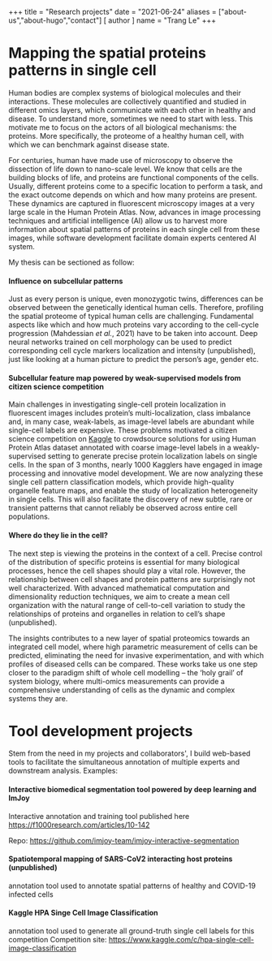 +++
title = "Research projects"
date = "2021-06-24"
aliases = ["about-us","about-hugo","contact"]
[ author ]
  name = "Trang Le"
+++



# Mapping the spatial proteins patterns in single cell 
Human bodies are complex systems of biological molecules and their interactions. These molecules are collectively quantified and studied in different omics layers, which communicate with each other in healthy and disease. To understand more, sometimes we need to start with less. This motivate me to focus on the actors of all biological mechanisms: the proteins. More specifically, the proteome of a healthy human cell, with which we can benchmark against disease state. 

For centuries, human have made use of microscopy to observe the dissection of life down to nano-scale level. We know that cells are the building blocks of life, and proteins are functional components of the cells. Usually, different proteins come to a specific location to perform a task, and the exact outcome depends on which and how many proteins are present. These dynamics are captured in fluorescent microscopy images at a very large scale in the Human Protein Atlas. Now, advances in image processing techniques and artificial intelligence (AI) allow us to harvest more information about spatial patterns of proteins in each single cell from these images, while software development facilitate domain experts centered AI system.

My thesis can be sectioned as follow:

#### Influence on subcellular patterns
Just as every person is unique, even monozygotic twins, differences can be observed between the genetically identical human cells. Therefore, profiling the spatial proteome of typical human cells are challenging. Fundamental aspects like which and how much proteins vary according to the cell-cycle progression (Mahdessian *et al.*, 2021) have to be taken into account. Deep neural networks trained on cell morphology can be used to predict corresponding cell cycle markers localization and intensity (unpublished), just like looking at a human picture to predict the person’s age, gender etc.

#### Subcellular feature map powered by weak-supervised models from citizen science competition
 Main challenges in investigating single-cell protein localization in fluorescent images includes protein’s multi-localization, class imbalance and, in many case, weak-labels, as image-level labels are abundant while single-cell labels are expensive. These problems motivated a citizen science competition on [Kaggle](https://www.kaggle.com/c/hpa-single-cell-image-classification) to crowdsource solutions for using Human Protein Atlas dataset annotated with coarse image-level labels in a weakly-supervised setting to generate precise protein localization labels on single cells. In the span of 3 months, nearly 1000 Kagglers have engaged in image processing and innovative model development. We are now analyzing these single cell pattern classification models, which provide high-quality organelle feature maps, and enable the study of localization heterogeneity in single cells. This will also facilitate the discovery of new subtle, rare or transient patterns that cannot reliably be observed across entire cell populations.

#### Where do they lie in the cell?
The next step is viewing the proteins in the context of a cell. Precise control of the distribution of specific proteins is essential for many biological processes, hence the cell shapes should play a vital role. However, the relationship between cell shapes and protein patterns are surprisingly not well characterized. With advanced mathematical computation and dimensionality reduction techniques, we aim to create a mean cell organization with the natural range of cell-to-cell variation to study the relationships of proteins and organelles in relation to cell’s shape (unpublished).

The insights contributes to a new layer of spatial proteomics towards an integrated cell model, where high parametric measurement of cells can be predicted, eliminating the need for invasive experimentation, and with which profiles of diseased cells can be compared. These works take us one step closer to the paradigm shift of whole cell modelling – the ‘holy grail’ of system biology, where multi-omics measurements can provide a comprehensive understanding of cells as the dynamic and complex systems they are.



# Tool development projects
Stem from the need in my projects and collaborators', I build web-based tools to facilitate the simultaneous annotation of multiple experts and downstream analysis. Examples:

#### Interactive biomedical segmentation tool powered by deep learning and ImJoy
Interactive annotation and training tool published here https://f1000research.com/articles/10-142

Repo: https://github.com/imjoy-team/imjoy-interactive-segmentation

#### Spatiotemporal mapping of SARS-CoV2 interacting host proteins (unpublished)
annotation tool used to annotate spatial patterns of healthy and COVID-19 infected cells


#### Kaggle HPA Singe Cell Image Classification 
annotation tool used to generate all ground-truth single cell labels for this competition
Competition site: https://www.kaggle.com/c/hpa-single-cell-image-classification